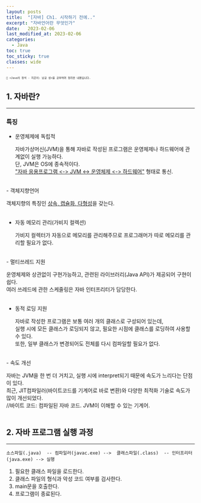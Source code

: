 ```yaml
---
layout: posts
title:  "[자바] Ch1. 시작하기 전에.."
excerpt: "자바언어란 무엇인가"
date:   2023-02-06
last_modified_at: 2023-02-06
categories:
  - Java
toc: true
toc_sticky: true
classes: wide
---
```

<span style="font-size: 0.6em">`📑 <Java의 정석 - 지은이: 남궁 성>을 공부하며 정리한 내용입니다.`</span>

## 1. 자바란?
---
### 특징
- 운영체제에 독립적  

  자바가상머신(JVM)을 통해 자바로 작성된 프로그램은 운영체제나 하드웨어에 관계없이 실행 가능하다.  
  단, JVM은 OS에 종속적이다.  
  <u>"자바 응용프로그램 <-> JVM <-> 운영체제 <-> 하드웨어"</u> 형태로 통신.  
<br>
- 객체지향언어  

  객체지향의 특징인 <u>상속, 캡슐화, 다형성</u>을 갖는다.  
<br>
- 자동 메모리 관리(가비지 컬렉션)  

  가비지 컬렉터가 자동으로 메모리를 관리해주므로 프로그래머가 따로 메모리를 관리할 필요가 없다.  
<br>
- 멀티쓰레드 지원  

  운영체제와 상관없이 구현가능하고, 관련된 라이브러리(Java API)가 제공되어 구현이 쉽다.  
  여러 쓰레드에 관한 스케줄링은 자바 인터프리터가 담당한다.  
<br>
- 동적 로딩 지원  

  자바로 작성한 프로그램은 보통 여러 개의 클래스로 구성되어 있는데,  
  실행 시에 모든 클래스가 로딩되지 않고, 필요한 시점에 클래스를 로딩하여 사용할 수 있다.  
  또한, 일부 클래스가 변경되어도 전체를 다시 컴파일할 필요가 없다.  
<br>
- 속도 개선  
   
  자바는 JVM을 한 번 더 거치고, 실행 시에 interpret되기 때문에 속도가 느리다는 단점이 있다.  
  최근, JIT컴파일러(바이트코드를 기계어로 바로 변환)와 다양한 최적화 기술로 속도가 많이 개선되었다.  
  //바이트 코드: 컴파일된 자바 코드. JVM이 이해할 수 있는 기계어.
<br>
<br>

## 2. 자바 프로그램 실행 과정
---
    소스파일(.java)  -- 컴파일러(javac.exe) -->  클래스파일(.class)  -- 인터프리터(java.exe) --> 실행
  


1. 필요한 클래스 파일을 로드한다.
2. 클래스 파일의 형식과 악성 코드 여부를 검사한다.
3. main문을 호출한다.
4. 프로그램이 종료된다.

<br>
<br>